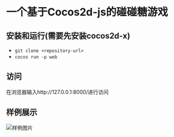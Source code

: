 # 一个基于Cocos2d-js的碰碰糖游戏

## 安装和运行(需要先安装cocos2d-x)
- `git clone <repository-url>`
- `cocos run -p web`

## 访问
在浏览器输入http://127.0.0.1:8000/进行访问

## 样例展示
![样例图片](https://raw.githubusercontent.com/tsyeyuanfeng/candy/master/demo.png)